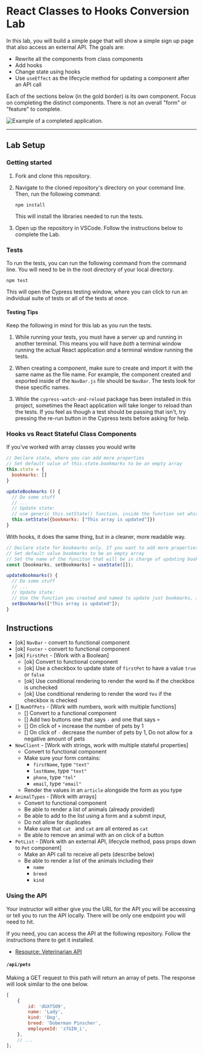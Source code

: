 # React Classes to Hooks Conversion Lab

In this lab, you will build a simple page that will show a simple sign up page that also access an external API. The goals are:

- Rewrite all the components from class components
- Add hooks
- Change state using hooks
- Use `useEffect` as the lifecycle method for updating a component after an API call

Each of the sections below (in the gold border) is its own component. Focus on completing the distinct components. There is not an overall "form" or "feature" to complete.

![Example of a completed application.](./assets/example2.png)

---

## Lab Setup

### Getting started

1. Fork and clone this repository.

1. Navigate to the cloned repository's directory on your command line. Then, run the following command:

   ```
   npm install
   ```

   This will install the libraries needed to run the tests.

1. Open up the repository in VSCode. Follow the instructions below to complete the Lab.

### Tests

To run the tests, you can run the following command from the command line. You will need to be in the root directory of your local directory.

```
npm test
```

This will open the Cypress testing window, where you can click to run an individual suite of tests or all of the tests at once.

#### Testing Tips

Keep the following in mind for this lab as you run the tests.

1. While running your tests, you must have a server up and running in another terminal. This means you will have _both_ a terminal window running the actual React application _and_ a terminal window running the tests.

1. When creating a component, make sure to create and import it with the same name as the file name. For example, the component created and exported inside of the `NavBar.js` file should be `NavBar`. The tests look for these specific names.

1. While the `cypress-watch-and-reload` package has been installed in this project, sometimes the React application will take longer to reload than the tests. If you feel as though a test should be passing that isn't, try pressing the re-run button in the Cypress tests before asking for help.

### Hooks vs React Stateful Class Components

If you've worked with array classes you would write

```js
// Declare state, where you can add more properties
// Set default value of this.state.bookmarks to be an empty array
this.state = {
  bookmarks: []
}

updateBookmarks () {
  // Do some stuff
  // ...
  // Update state:
  // use generic this.setState() function, inside the function set which property will be updated
  this.setState({bookmarks: ["This array is updated"]})
}
```

With hooks, it does the same thing, but in a cleaner, more readable way.

```js
// Declare state for bookmarks only. If you want to add more properties, you would create a new line and call useState() again.
// Set default value bookmarks to be an empty array
// Set the name of the funciton that will be in charge of updating bookmarks
const [bookmarks, setBookmarks] = useState([]);

updateBookmarks() {
  // Do some stuff
  // ...
  // Update state:
  // Use the function you created and named to update just bookmarks, if you have other properties to update, you would call their specific functions as well
  setBookmarks(["This array is updated"]);
}
```

## Instructions

- [ok] `NavBar` - convert to functional component
- [ok] `Footer` - convert to functional component
- [ok] `FirstPet` - [Work with a Boolean]
  - [ok] Convert to functional component
  - [ok] Use a checkbox to update state of `firstPet` to have a value `true` or `false`
  - [ok] Use conditional rendering to render the word `No` if the checkbox is unchecked
  - [ok] Use conditional rendering to render the word `Yes` if the checkbox is checked
- [] `NumOfPets` - [Work with numbers, work with multiple functions]
  - [] Convert to a functional component
  - [] Add two buttons one that says `-` and one that says `+`
  - [] On click of `+` increase the number of pets by 1
  - [] On click of `-` decrease the number of pets by 1, Do not allow for a negative amount of pets
- `NewClient` - [Work with strings, work with multiple stateful properties]
  - Convert to functional component
  - Make sure your form contains:
    - `firstName`, type `"text"`
    - `lastName`, type `"text"`
    - `phone`, type `"tel"`
    - `email`, type `"email"`
  - Render the values in an `article` alongside the form as you type
- `AnimalTypes` - [Work with arrays]
  - Convert to functional component
  - Be able to render a list of animals (already provided)
  - Be able to add to the list using a form and a submit input,
  - Do not allow for duplicates
  - Make sure that `cat ` and `cat` are all entered as `cat`
  - Be able to remove an animal with an on click of a button
- `PetList` - [Work with an external API, lifecycle method, pass props down to `Pet` component]
  - Make an API call to receive all pets (describe below)
  - Be able to render a list of the animals including their
    - `name`
    - `breed`
    - `kind`

### Using the API

Your instructor will either give you the URL for the API you will be accessing or tell you to run the API locally. There will be only one endpoint
you will need to hit.

If you need, you can access the API at the following repository. Follow the instructions there to get it installed.

- [Resource: Veterinarian API](https://github.com/joinpursuit/resource-veterinarian-api)

#### `/api/pets`

Making a GET request to this path will return an array of pets. The response will look similar to the one below.

```js
[
	{
		id: 'dGXf5O9',
		name: 'Lady',
		kind: 'Dog',
		breed: 'Doberman Pinscher',
		employeeId: 'z7GIN_i',
	},
	// ...
];
```
